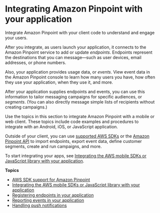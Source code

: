 # Integrating Amazon Pinpoint with your application<a name="integrate"></a>

Integrate Amazon Pinpoint with your client code to understand and engage your users\.

After you integrate, as users launch your application, it connects to the Amazon Pinpoint service to add or update *endpoints*\. Endpoints represent the destinations that you can message—such as user devices, email addresses, or phone numbers\.

Also, your application provides usage data, or *events*\. View event data in the Amazon Pinpoint console to learn how many users you have, how often they use your application, when they use it, and more\. 

After your application supplies endpoints and events, you can use this information to tailor messaging campaigns for specific audiences, or *segments*\. \(You can also directly message simple lists of recipients without creating campaigns\.\)

Use the topics in this section to integrate Amazon Pinpoint with a mobile or web client\. These topics include code examples and procedures to integrate with an Android, iOS, or JavaScript application\.

Outside of your client, you can use [supported AWS SDKs](integrate-supported-sdks.md) or the [Amazon Pinpoint API](https://docs.aws.amazon.com/pinpoint/latest/apireference/) to import endpoints, export event data, define customer segments, create and run campaigns, and more\.

To start integrating your apps, see [Integrating the AWS mobile SDKs or JavaScript library with your application](integrate-sdk.md)\.

**Topics**
+ [AWS SDK support for Amazon Pinpoint](integrate-supported-sdks.md)
+ [Integrating the AWS mobile SDKs or JavaScript library with your application](integrate-sdk.md)
+ [Registering endpoints in your application](integrate-endpoints.md)
+ [Reporting events in your application](integrate-events.md)
+ [Handling push notifications](integrate-push.md)